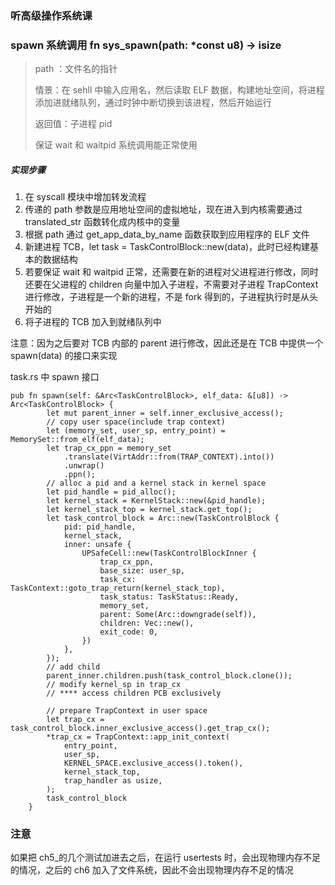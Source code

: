 ### 听高级操作系统课



### spawn 系统调用 fn sys_spawn(path: *const u8) -> isize

> path ：文件名的指针
>
> 情景：在 sehll 中输入应用名，然后读取 ELF 数据，构建地址空间，将进程添加进就绪队列，通过时钟中断切换到该进程，然后开始运行
>
> 返回值：子进程 pid
>
> 保证 wait 和 waitpid 系统调用能正常使用



##### 实现步骤

1. 在 syscall 模块中增加转发流程
2. 传递的 path 参数是应用地址空间的虚拟地址，现在进入到内核需要通过 translated_str 函数转化成内核中的变量
3. 根据 path 通过 get_app_data_by_name 函数获取到应用程序的 ELF 文件
4. 新建进程 TCB，let task = TaskControlBlock::new(data)，此时已经构建基本的数据结构
5. 若要保证 wait 和 waitpid 正常，还需要在新的进程对父进程进行修改，同时还要在父进程的 children 向量中加入子进程，不需要对子进程 TrapContext 进行修改，子进程是一个新的进程，不是 fork 得到的，子进程执行时是从头开始的
6. 将子进程的 TCB 加入到就绪队列中

注意：因为之后要对 TCB 内部的 parent 进行修改，因此还是在 TCB 中提供一个 spawn(data) 的接口来实现

task.rs 中 spawn 接口

```
pub fn spawn(self: &Arc<TaskControlBlock>, elf_data: &[u8]) -> Arc<TaskControlBlock> {
        let mut parent_inner = self.inner_exclusive_access();
        // copy user space(include trap context)
        let (memory_set, user_sp, entry_point) = MemorySet::from_elf(elf_data);
        let trap_cx_ppn = memory_set
            .translate(VirtAddr::from(TRAP_CONTEXT).into())
            .unwrap()
            .ppn();
        // alloc a pid and a kernel stack in kernel space
        let pid_handle = pid_alloc();
        let kernel_stack = KernelStack::new(&pid_handle);
        let kernel_stack_top = kernel_stack.get_top();
        let task_control_block = Arc::new(TaskControlBlock {
            pid: pid_handle,
            kernel_stack,
            inner: unsafe {
                UPSafeCell::new(TaskControlBlockInner {
                    trap_cx_ppn,
                    base_size: user_sp,
                    task_cx: TaskContext::goto_trap_return(kernel_stack_top),
                    task_status: TaskStatus::Ready,
                    memory_set,
                    parent: Some(Arc::downgrade(self)),
                    children: Vec::new(),
                    exit_code: 0,
                })
            },
        });
        // add child
        parent_inner.children.push(task_control_block.clone());
        // modify kernel_sp in trap_cx
        // **** access children PCB exclusively

        // prepare TrapContext in user space
        let trap_cx = task_control_block.inner_exclusive_access().get_trap_cx();
        *trap_cx = TrapContext::app_init_context(
            entry_point,
            user_sp,
            KERNEL_SPACE.exclusive_access().token(),
            kernel_stack_top,
            trap_handler as usize,
        );
        task_control_block
    }
```

### 注意

如果把 ch5_的几个测试加进去之后，在运行 usertests 时，会出现物理内存不足的情况，之后的 ch6 加入了文件系统，因此不会出现物理内存不足的情况
